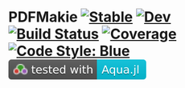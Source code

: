 # PDFMakie [![Stable](https://img.shields.io/badge/docs-stable-blue.svg)](https://daizutabi.github.io/PDFMakie.jl/stable/) [![Dev](https://img.shields.io/badge/docs-dev-blue.svg)](https://daizutabi.github.io/PDFMakie.jl/dev/) [![Build Status](https://github.com/daizutabi/PDFMakie.jl/actions/workflows/CI.yml/badge.svg?branch=main)](https://github.com/daizutabi/PDFMakie.jl/actions/workflows/CI.yml?query=branch%3Amain) [![Coverage](https://codecov.io/gh/daizutabi/PDFMakie.jl/branch/main/graph/badge.svg)](https://codecov.io/gh/daizutabi/PDFMakie.jl) [![Code Style: Blue](https://img.shields.io/badge/code%20style-blue-4495d1.svg)](https://github.com/invenia/BlueStyle) [![Aqua](https://raw.githubusercontent.com/JuliaTesting/Aqua.jl/master/badge.svg)](https://github.com/JuliaTesting/Aqua.jl)
